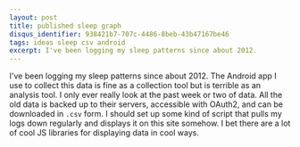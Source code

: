 ```yaml
---
layout: post
title: published sleep graph
disqus_identifier: 938421b7-707c-4486-8beb-43b47167be46
tags: ideas sleep csv android
excerpt: I've been logging my sleep patterns since about 2012.
---
```


I've been logging my sleep patterns since about 2012.  The Android app I use to collect this data is fine as a collection tool but is terrible as an analysis tool. I only ever really look at the past week or two of data.  All the old data is backed up to their servers, accessible with OAuth2, and can be downloaded in `.csv` form.  I should set up some kind of script that pulls my logs down regularly and displays it on this site somehow.  I bet there are a lot of cool JS libraries for displaying data in cool ways.